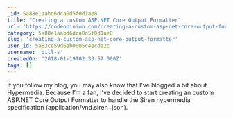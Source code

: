 ```yaml
---
_id: 5a88e1aabd6dca0d5f0d1ae8
title: "Creating a custom ASP.NET Core Output Formatter"
url: 'https://codeopinion.com/creating-a-custom-asp-net-core-output-formatter/'
category: 5a88e1aabd6dca0d5f0d1ae8
slug: 'creating-a-custom-asp-net-core-output-formatter'
user_id: 5a83ce59d6eb0005c4ecda2c
username: 'bill-s'
createdOn: '2018-01-19T02:33:57.000Z'
tags: []
---
```


If you follow my blog, you may also know that I’ve blogged a bit about Hypermedia.  Because I’m a fan, I’ve decided to start creating an custom ASP.NET Core Output Formatter to handle the Siren hypermedia specification (application/vnd.siren+json).
